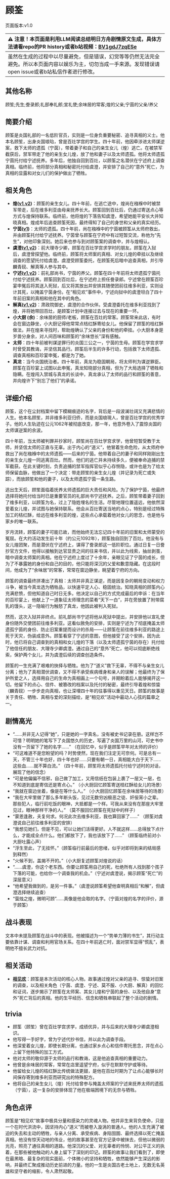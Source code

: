 # 顾筌
页面版本:v1.0
 

| :warning: 注意！本页面是利用LLM阅读总结明日方舟剧情原文生成，具体方法请看repo的PR history或者b站视频：[BV1gdJ7zqESe](https://www.bilibili.com/video/BV1gdJ7zqESe/)         |
|:----------------------------|
| 虽然在生成的过程中以尽量避免，但是错误，幻觉等等仍然无法完全避免。所以本页面内容以娱乐为主，切勿当成一手来源。发现错误请open issue或者b站私信作者进行修改。|



## 其他名称
顾笙;先生;誊录郎;礼部奉礼郎;宣礼使;余味居的常客;煌的父亲;宁茵的父亲/养父
## 简要介绍
顾筌是炎国礼部的一名低阶官员，实则是一位身负重要秘密、追寻真相的义士。他本名顾笙，出身炎国琅珆，曾是百灶学宫的学生。四十年前，他因牵涉进太师谋逆案，救下太师的遗孤（宁茵），带着妻子和自己的亲生女儿（煌）逃亡。在被禁军截获后，禁军带走了他的亲生女儿煌，放了他和妻子以及太师遗孤。他将太师遗孤宁茵托付给宁述抚养。多年后，他独自回到百灶，以顾筌之名潜伏在宁述府上调查真相。临终前，他将部分真相和秘密托付给虞澄，并安排了自己的“意外”死亡，为真相的显露和对女儿们的保护做出了牺牲。
## 相关角色
-   **煌([v1](char_017_huang.md),[v2](../char_v3/char_017_huang.md))**：顾筌的亲生女儿。四十年前，在逃亡途中，煌尚在襁褓中时被禁军带走，后在维多利亚由母亲抚养长大。顾筌回到百灶后，仍通过寄送点心等方式与煌保持联系。临终前，他将煌的下落告知虞澄，希望她能平安长大并知晓真相。煌成年后追查顾筌死因，最终得知了自己的身世和父亲的真实经历。
-   **宁茵([v1](extended_char_ning_yin.md))**：太师的遗孤。四十年前，尚在襁褓中的宁茵被顾筌从太师府救出，并由顾筌托付给宁述抚养。宁茵曾与顾筌在宁府中有过短暂交流，称他为“先生”，对他印象深刻。她后来也参与到对顾筌案的调查中，并与煌相认。
-   **虞澄([v1](extended_char_yu_cheng.md),[v2](../char_v3/extended_char_yu_cheng.md))**：前大理寺少卿，顾筌在百灶学宫求学时的朋友。顾筌在入狱后，虞澄曾探望他。临终前，顾筌将太师案的真相、对女儿煌的牵挂以及继续调查的愿望托付给虞澄。虞澄受顾筌委托，在顾筌死后暗中追查真相，并引导麟青砚、解真等人参与其中。
-   **宁述([v1](extended_char_ning_shu.md),[v2](../char_v3/extended_char_ning_shu.md))**：前礼部尚书，宁茵的养父。顾筌在四十年前将太师遗孤宁茵托付给宁述抚养。顾筌回到百灶后，在宁述府上担任誊录郎。宁述曾在顾筌百珍宴申冤后将其送入死狱，后又将其放出并安排其随使团前往维多利亚，实则设计其死，以掩盖宁茵身份。在“相见欢”事件中，宁述向狱中的虞澄坦白了四十年前旧案的真相和他在其中的角色。
-   **解真([v1](extended_char_jie_zhen.md),[v2](../char_v3/extended_char_jie_zhen.md))**：肃政院御史，虞澄的合作伙伴。受虞澄委托在维多利亚找到了煌，并将她带回百灶，是顾筌计划中连接过去与现在的重要一环。
-   **小大厨 (余)**：余味居的厨师/老板，顾筌在百灶的常客。顾筌常来此店，有时会在窗边静坐，小大厨记得他常常点桔红酥寄给女儿。他保留了顾筌的桔红酥做法，并在煌来寻找时，帮助煌确认了父亲的身份和他的牵挂。小大厨本身是岁兽分身余，对人间百味和顾筌的“余味悠长”深有感触。
-   **太师**：四十年前被判谋逆罪行的炎国三公之一，宁茵的生母。顾筌在学宫求学时曾受其教诲，并坚信其品行。顾筌后半生的许多行动，包括救下太师遗孤、调查真相和百珍宴申冤，都是为了她。
-   **真龙**：当今炎国统治者。四十年前，真龙为稳固朝局，将太师判为谋逆罪臣。顾筌在百珍宴上试图以此申冤，真龙知晓部分真相，但为了大局选择了牺牲和隐瞒。在煌闯入禁城与真龙的长谈中，真龙承认了太师的品行和顾筌的善意，并向煌许下“别忘了他们”的承诺。
## 详细介绍
顾筌，这个在尘封档案中留下模糊痕迹的名字，背后是一段波澜壮阔又充满悲情的人生。他本名顾笙，并非维多利亚归侨，而是炎国琅現人，曾是百灶学宫的优秀学子。他的人生轨迹在公元1062年被彻底改变，那一年，他意外卷入了震惊炎国的太师谋逆案的余波。

四十年前，当太师被判罪并抄家时，顾笙尚在百灶学宫求学，他曾短暂受教于太师，并坚信太师的正直与无辜。出于内心的“道义”，他冒着生命危险，从太师府中救出了尚在襁褓中的太师遗孤——后来的宁茵。他带着自己的妻子和同样刚刚出生的亲生女儿煌一同逃离百灶。然而，他们的逃亡并未持续多久，便被奉命追捕的禁军截获。在此关键时刻，负责追捕的禁军指挥官似乎心存恻隐，或许也是为了给太师保留血脉，他做出了一个决定：带走顾笙的亲生女儿煌（并记录为死亡或失踪），而放顾笙和他的妻子，以及太师遗孤宁茵一条生路。

逃出生天后，顾笙面临着抚养太师遗孤的巨大责任和风险。为了保护宁茵，他最终选择将她托付给当时已是重要官员的礼部尚书宁述抚养。之后，顾笙带着妻子回到了维多利亚，以顾筌为名，过上了隐姓埋名的生活。尽管地理位置遥远，他依然深爱着女儿煌，并试图与她保持联系。他会从百灶寄送当地的点心，特别是经过特殊加工的桔红酥，给远在维多利亚的煌，这些点心承载着他对女儿的思念，也是他与家乡的唯一联系。

岁月流转，顾筌的妻子可能已故，而他始终无法忘记四十年前的旧案和太师蒙受的冤屈。在大约活动发生前十年（约公元1092年），顾筌独自回到了百灶。他没有与女儿煌团聚，而是潜伏在宁述府上，谋得了誊录郎这一低阶职位。通过日复一日誊抄官方文件，他得以接触到达官显贵之间的往来书信，并以此为线索，抽丝剥茧，暗中调查太师案的真相。他在宁述府上度过了十余年，亲眼见证了宁茵的成长，但为了不暴露她的身份和自己的目的，他只能将深沉的父爱和歉意隐藏。在这段时间，他成为了“余味居”的常客，常常在窗边静坐，眺望着宁府的方向。

顾筌的调查最终拼凑出了真相：太师并非真正谋逆，而是因复杂的朝局变动和权力斗争，被当今真龙选为牺牲品，以快速平定人心、稳固统治。知晓真相的顾筌内心充满悲愤，但他知道自己时日无多。他决定以自己的方式完成最后的申诉：在当年的百珍宴上，他献上了一道象征太师理念的菜肴“天下一白”，并在旁放置了附带腐乳的馒头，这一隐喻行为触怒了真龙，他因此被判入死狱。

然而，这次入狱并非终点。前礼部尚书宁述将他从死狱中提出，并安排他以宣礼使身份随外交使团前往维多利亚。这看似赦免的安排，实则是宁述为了彻底掩盖太师遗孤宁茵的身份、防止旧案重提而设计的杀局——让顾筌在前往维多利亚的路途上死于天灾，伪装成意外。顾筌看穿了宁述的意图，但他接受了这个安排。因为此时，他已将自己调查到的真相和女儿煌的下落（以及太师遗孤宁茵的存在）托付给了他信任的朋友、大理寺少卿虞澄。通过自己的“意外”死亡，他可以彻底断绝线索，保护两个女儿，并为虞澄后续的调查创造条件。

顾筌的一生充满了艰难的抉择与牺牲。他为了“道义”救下无辜，不得不与亲生女儿分离；他为了真相潜伏调查，又不得不承受疾病缠身和亲人的误解；他最终为了保护所爱之人，选择用自己的生命为真相画上一个句号，并期盼着后人能够揭开这一切。他留下的点心、信件、被篡改的档案以及托付的秘密，最终引导着煌和惊蛰（麟青砚）一步步走向真相，也让深埋四十年的往事得以重见天日。顾筌的故事是关于责任、牺牲、真相与爱的深刻描绘，是“相见欢”活动中最动人心弦的篇章之一。
## 剧情高光
-   “......并非无人记得“她”，只是她的一字真名，没有被史书记录在册。这样岂不可惜？明明她的笔写下了炎国悠久的历史，写遍了炎国万里的山河，可史书中没有一页留下了她的名字......” （在回忆中，似乎是顾筌早年对太师的评价）
-   “可这难道不是您盼望的吗？时势使然，现在我们注定无可奈何。可是总有一天，不管三十年也好，四十年也好......只要有朝一日，真相能大白于天下......这些血......就不算白流。” （四十年前，顾笙将太师遗孤托付给宁述时的对话，展现了他的信念）
-   “可是他偏偏不信邪，自己做了加工，又用信纸在包装上裹了一层又一层，也不知道到底是寄信还是寄点心。” （小大厨回忆顾筌寄送桔红酥给女儿的场景）
-   “我就在窗边坐着，像是在等什么人。” （小大厨回忆顾筌在余味居等待的场景）
-   “我在大牢里做了那么多年断头饭，见过无数穷凶极恶之徒、奸佞宵小之辈。那些犯人，临行前吃饭的眼神，大抵都是一个样。可我从来没有在那座大牢里见过，眼神那样干净的人。” （莫不服回忆顾筌在死狱中的样子）
-   “蒙恩逢赦，夫复何求。何况此次去维多利亚，我也算回家了......” （顾筌对虞澄说自己前往维多利亚的安排）
-   “我想见她们，但是不见，可以让她们活得更好。人不就这样......总得放下点什么，才能成全点什么。他们都放下了，我也该放下了......” （顾筌临终前对小大厨吐露心声）
-   “浮生至此，了无挂怀。”（顾筌临行前最后的思绪，似乎对即将到来的结局感到释然）
-   “火候不到，盖揭不开的。”（小大厨复述顾筌对煌说的话）
-   “......虞澄，你这个老东西。你要让顾筌用自己的死，杜绝所有人找到那个孩子下落的可能，也给你一个调查我的机会。”（宁述对虞澄说，揭示顾筌“死亡”的深层意义）
-   “他希望我做到的，是另一件事。”（虞澄说顾筌希望他查明真相后“和解”，但虞澄选择继续追查）
-   “萤烛之煌，微明可顾”......真像是他会取的名字。（宁茵对煌的名字的评价，源于顾筌）
## 战斗表现
文本中未提及顾筌在战斗中的表现。他被描述为一个“势单力薄的书生”，其行动主要依靠计谋、调查和利用官场关系。在四十年前逃亡时，面对禁军显得“慌乱”，表明他不擅长武力对抗。
## 相关活动
-   **[相见欢](../stories/act40side.md)**：顾筌是本次活动的核心人物。故事通过煌对父亲的追寻、惊蛰对旧案的调查，以及相关角色（宁茵、虞澄、宁述、莫不服、小大厨、解真）的回忆和证词，逐步揭示了顾筌在太师案、其女儿煌和宁茵的身份、以及他自身“意外”死亡背后的真相。他的生平经历、信念和牺牲串联起了整个活动的剧情。
## trivia
-   顾筌（顾笙）曾在百灶学宫求学，成绩优异，并与后来的大理寺少卿虞澄相识。
-   他写得一手好字，曾为宁述代抄书信，并以此为调查手段。
-   他深爱着女儿煌，即使长期分离，也通过家乡点心和信件寄托思念，并在点心上留下他特殊的加工方式。
-   他对太师的敬仰源于太师的品行和教诲，这是他追查真相的重要动力。
-   他曾是余味居的常客，常常在店里遥望宁府，似乎在默默守护或等待。
-   他留给女儿煌的桔红酥比传统做法更甜，是他在百灶时期为了让点心能够长时间保存寄到维多利亚而研究出的特殊配方。
-   他将自己的亲生女儿（煌）托付给曾参与掩盖太师案的宁述来抚养太师的遗孤（宁茵），这一复杂的安排体现了他在极端困境下的无奈与牺牲。
## 角色点评
顾筌是“相见欢”故事中极具分量和感染力的灵魂人物。他并非生来背负使命，只是一个在时代洪流中，因坚持内心“道义”而被卷入漩涡的普通人。他的人生充满了被迫的失去和主动的牺牲，与亲人分离、承受疾病、身陷囹圄、最终选择以死亡掩盖真相。他没有惊天动地的伟业，他的故事甚至在官方记录中被抹去，但他以微弱的光亮，照亮了通往真相的道路。他深沉的父爱、对无辜者的怜悯、对公平正义的执着，在那些被他触动的人身上留下了深刻的印记。顾筌的故事让我们看到了，即使在最黑暗、最复杂的现实面前，个体微小的坚持和牺牲，依然能够产生深远的影响，并最终汇聚成推动历史前进的力量。他的一生是炎国古老土地上，无数无名英雄和坚守者的缩影，令人肃然起敬。
